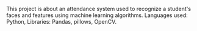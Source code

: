 This project is about an attendance system used 
to recognize a student's faces and features using 
machine learning algorithms. Languages used: 
Python, Libraries: Pandas, pillows, OpenCV.
